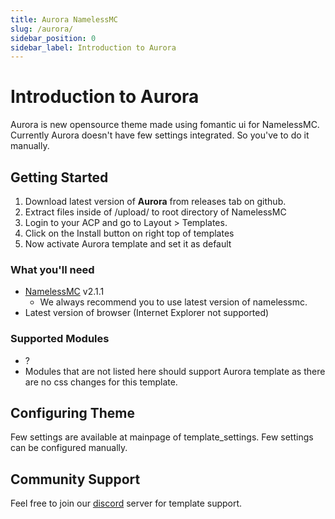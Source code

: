 ```yaml
---
title: Aurora NamelessMC
slug: /aurora/
sidebar_position: 0
sidebar_label: Introduction to Aurora
---
```


# Introduction to Aurora
Aurora is new opensource theme made using fomantic ui for NamelessMC.
Currently Aurora doesn't have few settings integrated. So you've to do it manually.

## Getting Started

1. Download latest version of **Aurora** from releases tab on github.
2. Extract files inside of /upload/ to root directory of NamelessMC
3. Login to your ACP and go to Layout > Templates.
4. Click on the Install button on right top of templates
5. Now activate Aurora template and set it as default

### What you'll need

- [NamelessMC](https://namelessmc.com/download/) v2.1.1
  - We always recommend you to use latest version of namelessmc.
- Latest version of browser (Internet Explorer not supported)
### Supported Modules
- ?
- Modules that are not listed here should support Aurora template as there are no css changes for this template.

## Configuring Theme

Few settings are available at mainpage of template_settings.
Few settings can be configured manually.

## Community Support
Feel free to join our [discord](https://discord.gg/creativmap) server for template support.